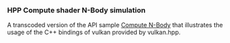 <!--
- Copyright (c) 2022, The Khronos Group
-
- SPDX-License-Identifier: Apache-2.0
-
- Licensed under the Apache License, Version 2.0 the "License";
- you may not use this file except in compliance with the License.
- You may obtain a copy of the License at
-
-     http://www.apache.org/licenses/LICENSE-2.0
-
- Unless required by applicable law or agreed to in writing, software
- distributed under the License is distributed on an "AS IS" BASIS,
- WITHOUT WARRANTIES OR CONDITIONS OF ANY KIND, either express or implied.
- See the License for the specific language governing permissions and
- limitations under the License.
-
-->
### HPP Compute shader N-Body simulation<br/>
A transcoded version of the API sample [Compute N-Body](https://github.com/KhronosGroup/Vulkan-Samples/tree/master/samples/api/compute_nbody) that illustrates the usage of the C++ bindings of vulkan provided by vulkan.hpp.
